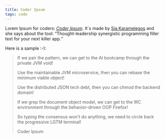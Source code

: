 ```yaml
---
title: Coder Ipsum
tags: code
---
```

Lorem Ipsum for coders: [<cite>Coder Ipsum</cite>](https://coder-ipsum.tech). It´s made by [Sia Karamelegos](https://sia.codes) and she says about the tool: <q>Thought-leadership synergistic programming filler text for your next killer app.</q>

Here is a sample :-):

<blockquote>
<p>If we pair the pattern, we can get to the AI bootcamp through the private JVM void!</p>
<p>Use the maintainable JVM microservice, then you can rebase the minimum viable object!</p>
<p>Use the distributed JSON tech debt, then you can chmod the backend domain!</p>
<p>If we grep the document object model, we can get to the IRC environment through the behavior-driven OOP Firefox!</p>
<p>So typing the consensus won't do anything, we need to circle back the progressive LGTM terminal!</p>
<footer>Coder Ipsum</footer>
</blockquote>
